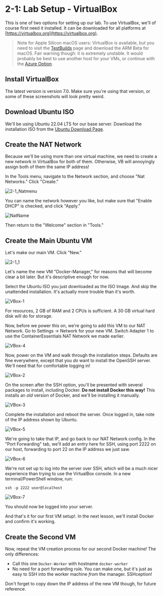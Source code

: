 # 2-1: Lab Setup - VirtualBox

This is one of two options for setting up our lab. To use VirtualBox, we'll of course first need it installed. It can be downloaded for all platforms at [https://virtualbox.org](https://virtualbox.org). 

> Note for Apple Silicon macOS users: VirtualBox is available, but you need to visit the [TestBuilds](https://www.virtualbox.org/wiki/Testbuilds) page and download the ARM Beta for macOS. Fair warning though: it is extremely unstable. It would probably be best to use another host for your VMs, or continue with the [Azure Option](./2-2_lab-azure.md).

## Install VirtualBox

The latest version is version 7.0. Make sure you're using that version, or some of these screenshots will look pretty weird.

## Download Ubuntu ISO

We'll be using Ubuntu 22.04 LTS for our base server. Download the installation ISO from the [Ubuntu Download Page](https://ubuntu.com/download/server/). 

## Create the NAT Network

Because we'll be using more than one virtual machine, we need to create a new network in VirtualBox for both of them. Otherwise, VB will annoyingly assign both of them the same IP address! 

In the Tools menu, navigate to the Network section, and choose "Nat Networks." Click "Create."

![2-1_Natmenu](../img/2-1_natmenu.png)

You can name the network however you like, but make sure that "Enable DHCP" is checked, and click "Apply."

![NatName](../img/2-1_natname.png)

Then return to the "Welcome" section in "Tools."

## Create the Main Ubuntu VM

Let's make our main VM. Click "New."

![2-1_1](/img/2-1_1.png)

Let's name the new VM "Docker-Manager," for reasons that will become clear a bit later. But it's descriptive enough for now.

Select the Ubuntu ISO you just downloaded as the ISO Image. And skip the unattended installation. It's actually more trouble than it's worth.

![VBox-1](../img/2-1_vbox-1.png)

For resources, 2 GB of RAM and 2 CPUs is sufficient. A 30 GB virtual hard disk will do for storage.

Now, before we power this on, we're going to add this VM to our NAT Network. Go to Settings -> Network for your new VM. Switch Adapter 1 to use the ContainerEssentials NAT Network we made earlier. 

![VBox-4](../img/2-1_vbox-4.png)

Now, power on the VM and walk through the installation steps. Defaults are fine everywhere, except that you _do_ want to install the OpenSSH server. We'll need that for comfortable logging in!

![VBox-2](../img/2-1_vbox-2.png)

On the screen after the SSH option, you'll be presented with several packages to install, including Docker. **Do not install Docker this way!** This installs an _old_ version of Docker, and we'll be installing it manually.

![VBox-3](../img/2-1_vbox-3.png)

Complete the installation and reboot the server. Once logged in, take note of the IP address shown by Ubuntu. 

![VBox-5](../img/2-1_vbox-5.png)

We're going to take that IP, and go back to our NAT Network config. In the "Port Forwarding" tab, we'll add an entry here for SSH, using port 2222 on our host, forwarding to port 22 on the IP address we just saw.

![VBox-6](../img/2-1_vbox-6.png)

We're not set up to log into the server over SSH, which will be  a much nicer experience than trying to use the VirtualBox console. In a new terminal/PowerShell window, run:

```
ssh -p 2222 user@localhost
```

![VBox-7](../img/2-1_vbox-7.png)

You should now be logged into your server.

And that's it for our first VM setup!. In the next lesson, we'll install Docker and confirm it's working. 

## Create the Second VM

Now, repeat the VM creation process for our second Docker machine! The only differences:

- Call this one `Docker-Worker` with hostname `docker-worker`
- No need for a port forwarding rule. You can make one, but it's just as easy to SSH into the worker machine _from_ the manager. SSHception!

Don't forget to copy down the IP address of the new VM though, for future reference.
